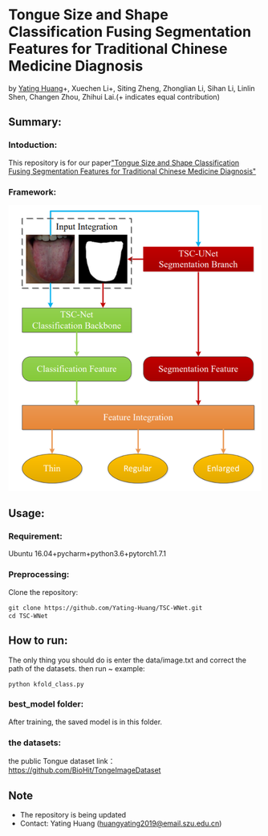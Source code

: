# Tongue Size and Shape Classification Fusing Segmentation Features for Traditional Chinese Medicine Diagnosis
by [Yating Huang](https://Yating-Huang.github.io/)+, Xuechen Li+, Siting Zheng, Zhonglian Li, Sihan Li, Linlin Shen, Changen Zhou, Zhihui Lai.(+ indicates equal contribution)
## Summary:
### Intoduction:
  This repository is for our paper["Tongue Size and Shape Classification Fusing Segmentation Features for Traditional Chinese Medicine Diagnosis"](https://link.springer.com/article/10.1007/s00521-022-08054-y)
  
### Framework:
![](https://github.com/Yating-Huang/TSC-WNet/blob/main/TSC-WNet.png)

## Usage:
### Requirement:
Ubuntu 16.04+pycharm+python3.6+pytorch1.7.1  
### Preprocessing:
Clone the repository:
```
git clone https://github.com/Yating-Huang/TSC-WNet.git
cd TSC-WNet
```
## How to run:
The only thing you should do is enter the data/image.txt and correct the path of the datasets.
then run ~
example:
```
python kfold_class.py 
```
### best_model folder:
After training, the saved model is in this folder.

### the datasets:
the public Tongue dataset
link：https://github.com/BioHit/TongeImageDataset

## Note
* The repository is being updated
* Contact: Yating Huang (huangyating2019@email.szu.edu.cn)
